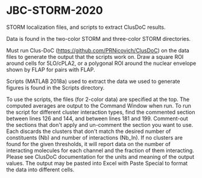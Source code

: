 # JBC-STORM-2020
STORM localization files, and scripts to extract ClusDoC results.

Data is found in the two-color STORM and three-color STORM directories.

Must run Clus-DoC (https://github.com/PRNicovich/ClusDoC) on the data files to generate the output that the scripts work on. Draw a square ROI around cells for 5LO/cPLA2, or a polygonal ROI around the nuclear envelope shown by FLAP for pairs with FLAP.

Scripts (MATLAB 2018a) used to extract the data we used to generate figures is found in the Scripts directory.

To use the scripts, the files (for 2-color data) are specified at the top. The computed averages are output to the Command Window when run. To run the script for different cluster interaction types, find the commented section between lines 126 and 144, and between lines 181 and 199. Comment-out the sections that don't apply and un-comment the section you want to use. Each discards the clusters that don't match the desired number of constituents (Nb) and number of interactions (Nb_In). If no clusters are found for the given thresholds, it will report data on the number of interacting molecules for each channel and the fraction of them interacting. Please see ClusDoC documentation for the units and meaning of the output values. The output may be pasted into Excel with Paste Special to format the data into different cells.